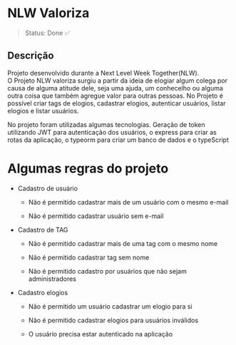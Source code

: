 # NLW Valoriza
>Status: Done ✅ 

## Descrição
<p> 
  Projeto desenvolvido durante a Next Level Week Together(NLW).<br>
  O Projeto NLW valoriza surgiu a partir da ideia de elogiar algum colega por causa de alguma
  atitude dele, seja uma ajuda, um conhecelho ou alguma outra coisa que também agregue valor 
  para outras pessoas. No Projeto é possível criar tags de elogios, cadastrar elogios, autenticar 
  usuários, listar elogios e listar usuários.
</p>

<p> 
  No projeto foram utilizadas algumas tecnologias. Geração de token utilizando JWT para autenticação dos
  usuários, o express para criar as rotas da aplicação, o typeorm para criar um banco de dados e o typeScript
</p>

# Algumas regras do projeto
- Cadastro de usuário
  
  - Não é permitido cadastrar mais de um usuário com o mesmo e-mail

  - Não é permitido cadastrar usuário sem e-mail

- Cadastro de TAG

  - Não é permitido cadastrar mais de uma tag com o mesmo nome
  
  - Não é permitido cadastrar tag sem nome
  
  - Não é permitido cadastro por usuários que não sejam administradores

- Cadastro elogios 

  - Não é permitido um usuário cadastrar um elogio para si

  - Não é permitido cadastrar elogios para usuários inválidos

  - O usuário precisa estar autenticado na aplicação
